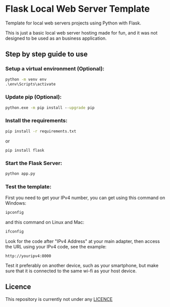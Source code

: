 # Flask Local Web Server Template

Template for local web servers projects using Python with Flask.

This is just a basic local web server hosting made for fun, and it was not designed to be used as an business application.

## Step by step guide to use

### Setup a virtual environment (Optional):
``` cmd
python -m venv env
.\env\Scripts\activate
```

### Update pip (Optional):
``` cmd
python.exe -m pip install --upgrade pip
```

### Install the requirements:
``` cmd
pip install -r requirements.txt
```
or
```
pip install flask
```

### Start the Flask Server:
``` cmd
python app.py
```

### Test the template:
First you need to get your IPv4 number, you can get using this command on Windows:
``` cmd
ipconfig
```
and this command on Linux and Mac:
``` bash
ifconfig
```

Look for the code after "IPv4 Address" at your main adapter, then access the URL using your IPv4 code, see the example:
```
http://youripv4:8000
```

Test it preferably on another device, such as your smartphone, but make sure that it is connected to the same wi-fi as your host device.

## Licence
This repository is currently not under any [LICENCE](LICENCE)
